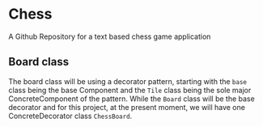 # Chess
A Github Repository for a text based chess game application

## Board class
The board class will be using a decorator pattern, starting with the `base` class being the base Component and the `Tile` class being the sole major ConcreteComponent of the pattern. While the `Board` class will be the base decorator and for this project, at the present moment, we will have one ConcreteDecorator class `ChessBoard`.
